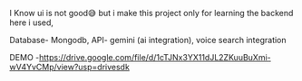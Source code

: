 I Know ui is not good😅 but i make this project only for learning the backend 
here i used,

Database- Mongodb,
API- gemini (ai integration),
voice search integration

DEMO -https://drive.google.com/file/d/1cTJNx3YX11dJL2ZKuuBuXmi-wV4YvCMp/view?usp=drivesdk
